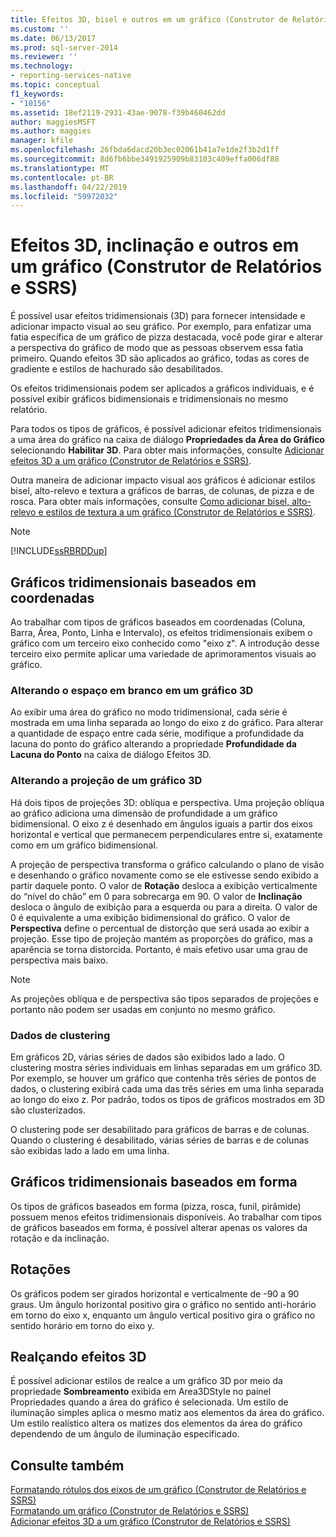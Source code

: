 ```yaml
---
title: Efeitos 3D, bisel e outros em um gráfico (Construtor de Relatórios e SSRS) | Microsoft Docs
ms.custom: ''
ms.date: 06/13/2017
ms.prod: sql-server-2014
ms.reviewer: ''
ms.technology:
- reporting-services-native
ms.topic: conceptual
f1_keywords:
- "10156"
ms.assetid: 18ef2119-2931-43ae-9078-f39b460462dd
author: maggiesMSFT
ms.author: maggies
manager: kfile
ms.openlocfilehash: 26fbda6dacd20b3ec02061b41a7e1de2f3b2d1ff
ms.sourcegitcommit: 8d6fb6bbe3491925909b83103c409effa006df88
ms.translationtype: MT
ms.contentlocale: pt-BR
ms.lasthandoff: 04/22/2019
ms.locfileid: "59972032"
---
```

# <a name="3d-bevel-and-other-effects-in-a-chart-report-builder-and-ssrs"></a>Efeitos 3D, inclinação e outros em um gráfico (Construtor de Relatórios e SSRS)
  É possível usar efeitos tridimensionais (3D) para fornecer intensidade e adicionar impacto visual ao seu gráfico. Por exemplo, para enfatizar uma fatia específica de um gráfico de pizza destacada, você pode girar e alterar a perspectiva do gráfico de modo que as pessoas observem essa fatia primeiro. Quando efeitos 3D são aplicados ao gráfico, todas as cores de gradiente e estilos de hachurado são desabilitados.  
  
 Os efeitos tridimensionais podem ser aplicados a gráficos individuais, e é possível exibir gráficos bidimensionais e tridimensionais no mesmo relatório.  
  
 Para todos os tipos de gráficos, é possível adicionar efeitos tridimensionais a uma área do gráfico na caixa de diálogo **Propriedades da Área do Gráfico** selecionando **Habilitar 3D**. Para obter mais informações, consulte [Adicionar efeitos 3D a um gráfico &#40;Construtor de Relatórios e SSRS&#41;](chart-effects-add-3d-effects-report-builder.md).  
  
 Outra maneira de adicionar impacto visual aos gráficos é adicionar estilos bisel, alto-relevo e textura a gráficos de barras, de colunas, de pizza e de rosca. Para obter mais informações, consulte [Como adicionar bisel, alto-relevo e estilos de textura a um gráfico &#40;Construtor de Relatórios e SSRS&#41;](chart-effects-add-bevel-emboss-or-texture-report-builder.md).  
  
> [!NOTE]  
>  [!INCLUDE[ssRBRDDup](../../includes/ssrbrddup-md.md)]  
  
## <a name="coordinate-based-three-dimensional-charts"></a>Gráficos tridimensionais baseados em coordenadas  
 Ao trabalhar com tipos de gráficos baseados em coordenadas (Coluna, Barra, Área, Ponto, Linha e Intervalo), os efeitos tridimensionais exibem o gráfico com um terceiro eixo conhecido como "eixo z". A introdução desse terceiro eixo permite aplicar uma variedade de aprimoramentos visuais ao gráfico.  
  
### <a name="changing-the-white-space-in-a-3d-chart"></a>Alterando o espaço em branco em um gráfico 3D  
 Ao exibir uma área do gráfico no modo tridimensional, cada série é mostrada em uma linha separada ao longo do eixo z do gráfico. Para alterar a quantidade de espaço entre cada série, modifique a profundidade da lacuna do ponto do gráfico alterando a propriedade **Profundidade da Lacuna do Ponto** na caixa de diálogo Efeitos 3D.  
  
### <a name="changing-the-projection-of-a-3d-chart"></a>Alterando a projeção de um gráfico 3D  
 Há dois tipos de projeções 3D: oblíqua e perspectiva. Uma projeção oblíqua ao gráfico adiciona uma dimensão de profundidade a um gráfico bidimensional. O eixo z é desenhado em ângulos iguais a partir dos eixos horizontal e vertical que permanecem perpendiculares entre si, exatamente como em um gráfico bidimensional.  
  
 A projeção de perspectiva transforma o gráfico calculando o plano de visão e desenhando o gráfico novamente como se ele estivesse sendo exibido a partir daquele ponto. O valor de **Rotação** desloca a exibição verticalmente do “nível do chão” em 0 para sobrecarga em 90. O valor de **Inclinação** desloca o ângulo de exibição para a esquerda ou para a direita. O valor de 0 é equivalente a uma exibição bidimensional do gráfico. O valor de **Perspectiva** define o percentual de distorção que será usada ao exibir a projeção. Esse tipo de projeção mantém as proporções do gráfico, mas a aparência se torna distorcida. Portanto, é mais efetivo usar uma grau de perspectiva mais baixo.  
  
> [!NOTE]  
>  As projeções oblíqua e de perspectiva são tipos separados de projeções e portanto não podem ser usadas em conjunto no mesmo gráfico.  
  
### <a name="clustering-data"></a>Dados de clustering  
 Em gráficos 2D, várias séries de dados são exibidos lado a lado. O clustering mostra séries individuais em linhas separadas em um gráfico 3D. Por exemplo, se houver um gráfico que contenha três séries de pontos de dados, o clustering exibirá cada uma das três séries em uma linha separada ao longo do eixo z. Por padrão, todos os tipos de gráficos mostrados em 3D são clusterizados.  
  
 O clustering pode ser desabilitado para gráficos de barras e de colunas. Quando o clustering é desabilitado, várias séries de barras e de colunas são exibidas lado a lado em uma linha.  
  
## <a name="shape-based-three-dimensional-charts"></a>Gráficos tridimensionais baseados em forma  
 Os tipos de gráficos baseados em forma (pizza, rosca, funil, pirâmide) possuem menos efeitos tridimensionais disponíveis. Ao trabalhar com tipos de gráficos baseados em forma, é possível alterar apenas os valores da rotação e da inclinação.  
  
## <a name="rotations"></a>Rotações  
 Os gráficos podem ser girados horizontal e verticalmente de -90 a 90 graus. Um ângulo horizontal positivo gira o gráfico no sentido anti-horário em torno do eixo x, enquanto um ângulo vertical positivo gira o gráfico no sentido horário em torno do eixo y.  
  
## <a name="highlighting-3d-effects"></a>Realçando efeitos 3D  
 É possível adicionar estilos de realce a um gráfico 3D por meio da propriedade **Sombreamento** exibida em Area3DStyle no painel Propriedades quando a área do gráfico é selecionada. Um estilo de iluminação simples aplica o mesmo matiz aos elementos da área do gráfico. Um estilo realístico altera os matizes dos elementos da área do gráfico dependendo de um ângulo de iluminação especificado.  
  
## <a name="see-also"></a>Consulte também  
 [Formatando rótulos dos eixos de um gráfico &#40;Construtor de Relatórios e SSRS&#41;](formatting-axis-labels-on-a-chart-report-builder-and-ssrs.md)   
 [Formatando um gráfico &#40;Construtor de Relatórios e SSRS&#41;](formatting-a-chart-report-builder-and-ssrs.md)   
 [Adicionar efeitos 3D a um gráfico &#40;Construtor de Relatórios e SSRS&#41;](chart-effects-add-3d-effects-report-builder.md)  
  
  
